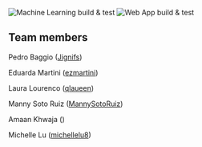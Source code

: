![Machine Learning build & test](https://github.com/software-students-fall2022/containerized-app-exercise-team9/actions/workflows/machine-learning.yml/badge.svg)
![Web App build & test](https://github.com/software-students-fall2022/containerized-app-exercise-team9/actions/workflows/web-app.yml/badge.svg)

## Team members
Pedro Baggio ([Jignifs](https://github.com/Jignifs))

Eduarda Martini ([ezmartini](https://github.com/ezmartini))

Laura Lourenco ([qlaueen](https://github.com/qlaueen))

Manny Soto Ruiz ([MannySotoRuiz](https://github.com/MannySotoRuiz))

Amaan Khwaja ([]())

Michelle Lu ([michellelu8](https://github.com/michellelu8))
